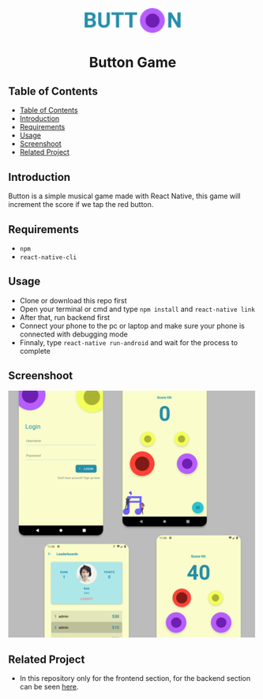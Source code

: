 <div align=center>
<img src="src/ic_launcher.png" width="200px;" alt="X"/>
    <h1>Button Game</h1>
</div>

## Table of Contents

- [Table of Contents](#table-of-contents)
- [Introduction](#introduction)
- [Requirements](#requirements)
- [Usage](#usage)
- [Screenshoot](#screenshoot)
- [Related Project](#related-project)

## Introduction


Button is a simple musical game made with React Native,
this game will increment the score if we tap the red button.

## Requirements

- `npm`
- `react-native-cli`

## Usage

- Clone or download this repo first
- Open your terminal or cmd and type `npm install` and `react-native link`
- After that, run backend first
- Connect your phone to the pc or laptop and make sure your phone is connected with debugging mode
- Finnaly, type `react-native run-android` and wait for the process to complete

## Screenshoot

<img src="src/shot.png" width="500px;" alt="X"/>

  
## Related Project
 
* In this repository only for the frontend section, for the backend section can be seen [here](https://github.com/Drzaln/Button-Backend).